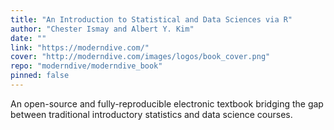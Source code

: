 ```yaml
---
title: "An Introduction to Statistical and Data Sciences via R"
author: "Chester Ismay and Albert Y. Kim"
date: ""
link: "https://moderndive.com/"
cover: "http://moderndive.com/images/logos/book_cover.png"
repo: "moderndive/moderndive_book"
pinned: false
---
```


An open-source and fully-reproducible electronic textbook bridging the gap between traditional introductory statistics and data science courses.
